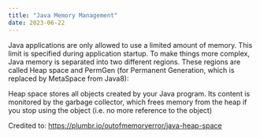 ```yaml
---
title: "Java Memory Management"
date: 2023-06-22
---
```

Java applications are only allowed to use a limited amount of memory. This limit is specified during application startup. To make things more complex, Java memory is separated into two different regions. These regions are called Heap space and PermGen (for Permanent Generation, which is replaced by MetaSpace from Java8):

Heap space stores all objects created by your Java program. Its content is monitored by the garbage collector, which frees memory from the heap if you stop using the object (i.e. no more reference to the object)

Credited to: https://plumbr.io/outofmemoryerror/java-heap-space